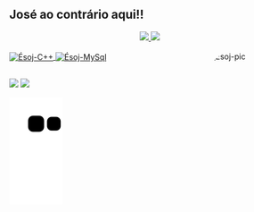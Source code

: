 ## José ao contrário aqui!!
<div align="center">
  <a href="https://github.com/esojairam">
  <img height="180em" src="https://github-readme-stats.vercel.app/api?username=esojairam&show_icons=true&theme=tokyonight&include_all_commits=true&count_private=true&title_color=dec028&bg_color=g0.25turn,1d0052,29154f&border_color=g0.25turn,1d0052,29154f&text_color=a6ffe6"/>
  <img height="180em" src="https://github-readme-stats.vercel.app/api/top-langs/?username=esojairam&layout=compact&langs_count=7&theme=tokyonight&title_color=dec028&bg_color=g0.25turn,1d0052,29154f&border_color=g0.25turn,1d0052,29154f&text_color=a6ffe6"/>
</div>
  <div style="display: inline_block"><br>
  <img align="center" alt="Ésoj-C++" height="50" width="60" src="https://cdn.jsdelivr.net/gh/devicons/devicon/icons/cplusplus/cplusplus-original.svg">
  <img align="center" alt="Ésoj-MySql" height="50" width="60" src="https://cdn.jsdelivr.net/gh/devicons/devicon/icons/mysql/mysql-original.svg">
  <img align="right" alt="Ésoj-pic" width="150" height="150" style="border-radius:50px;" src="https://i.imgur.com/a9N4k9Q.png">
</div>
  
  ##
  
  <div> 
  <a href="https://www.instagram.com/esoj_airam_/" target="_blank"><img src="https://img.shields.io/badge/-Instagram-%23E4405F?style=for-the-badge&logo=instagram&logoColor=white" target="_blank"></a>
  <a href="https://www.linkedin.com/in/ésoj-airam-63678b240/" target="_blank"><img src="https://img.shields.io/badge/-LinkedIn-%230077B5?style=for-the-badge&logo=linkedin&logoColor=white" target="_blank"></a> 
  
    
   
    
 ![Snake animation](https://github.com/rafaballerini/rafaballerini/blob/output/github-contribution-grid-snake.svg)
    
 
</div>
